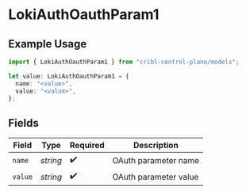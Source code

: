 # LokiAuthOauthParam1

## Example Usage

```typescript
import { LokiAuthOauthParam1 } from "cribl-control-plane/models";

let value: LokiAuthOauthParam1 = {
  name: "<value>",
  value: "<value>",
};
```

## Fields

| Field                 | Type                  | Required              | Description           |
| --------------------- | --------------------- | --------------------- | --------------------- |
| `name`                | *string*              | :heavy_check_mark:    | OAuth parameter name  |
| `value`               | *string*              | :heavy_check_mark:    | OAuth parameter value |